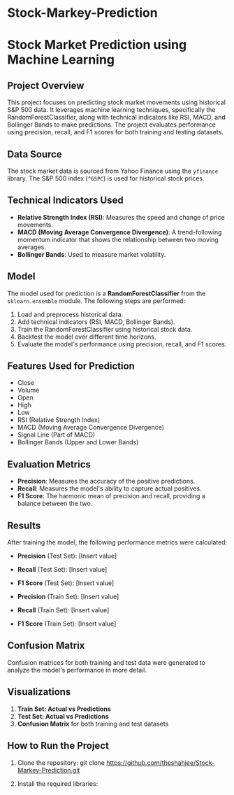 # Stock-Markey-Prediction
# Stock Market Prediction using Machine Learning

## Project Overview

This project focuses on predicting stock market movements using historical S&P 500 data. It leverages machine learning techniques, specifically the RandomForestClassifier, along with technical indicators like RSI, MACD, and Bollinger Bands to make predictions. The project evaluates performance using precision, recall, and F1 scores for both training and testing datasets.

## Data Source

The stock market data is sourced from Yahoo Finance using the `yfinance` library. The S&P 500 index (`^GSPC`) is used for historical stock prices.

## Technical Indicators Used

- **Relative Strength Index (RSI)**: Measures the speed and change of price movements.
- **MACD (Moving Average Convergence Divergence)**: A trend-following momentum indicator that shows the relationship between two moving averages.
- **Bollinger Bands**: Used to measure market volatility.

## Model

The model used for prediction is a **RandomForestClassifier** from the `sklearn.ensemble` module. The following steps are performed:

1. Load and preprocess historical data.
2. Add technical indicators (RSI, MACD, Bollinger Bands).
3. Train the RandomForestClassifier using historical stock data.
4. Backtest the model over different time horizons.
5. Evaluate the model's performance using precision, recall, and F1 scores.

## Features Used for Prediction

- Close
- Volume
- Open
- High
- Low
- RSI (Relative Strength Index)
- MACD (Moving Average Convergence Divergence)
- Signal Line (Part of MACD)
- Bollinger Bands (Upper and Lower Bands)

## Evaluation Metrics

- **Precision**: Measures the accuracy of the positive predictions.
- **Recall**: Measures the model's ability to capture actual positives.
- **F1 Score**: The harmonic mean of precision and recall, providing a balance between the two.

## Results

After training the model, the following performance metrics were calculated:

- **Precision** (Test Set): [Insert value]
- **Recall** (Test Set): [Insert value]
- **F1 Score** (Test Set): [Insert value]

- **Precision** (Train Set): [Insert value]
- **Recall** (Train Set): [Insert value]
- **F1 Score** (Train Set): [Insert value]

## Confusion Matrix

Confusion matrices for both training and test data were generated to analyze the model's performance in more detail.

## Visualizations

1. **Train Set: Actual vs Predictions**
2. **Test Set: Actual vs Predictions**
3. **Confusion Matrix** for both training and test datasets

## How to Run the Project

1. Clone the repository:
git clone https://github.com/theshahjee/Stock-Markey-Prediction.git


2. Install the required libraries:
